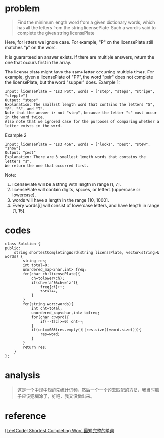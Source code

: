 # problem
>Find the minimum length word from a given dictionary words, which has all the letters from the string licensePlate. Such a word is said to complete the given string licensePlate

Here, for letters we ignore case. For example, "P" on the licensePlate still matches "p" on the word.

It is guaranteed an answer exists. If there are multiple answers, return the one that occurs first in the array.

The license plate might have the same letter occurring multiple times. For example, given a licensePlate of "PP", the word "pair" does not complete the licensePlate, but the word "supper" does.
Example 1:
```
Input: licensePlate = "1s3 PSt", words = ["step", "steps", "stripe", "stepple"]
Output: "steps"
Explanation: The smallest length word that contains the letters "S", "P", "S", and "T".
Note that the answer is not "step", because the letter "s" must occur in the word twice.
Also note that we ignored case for the purposes of comparing whether a letter exists in the word.
```
Example 2:
```
Input: licensePlate = "1s3 456", words = ["looks", "pest", "stew", "show"]
Output: "pest"
Explanation: There are 3 smallest length words that contains the letters "s".
We return the one that occurred first.
```
Note:
1. licensePlate will be a string with length in range [1, 7].
2. licensePlate will contain digits, spaces, or letters (uppercase or lowercase).
3. words will have a length in the range [10, 1000].
4. Every words[i] will consist of lowercase letters, and have length in range [1, 15].

# codes
```
class Solution {
public:
    string shortestCompletingWord(string licensePlate, vector<string>& words) {
        string res;
        int total=0;
        unordered_map<char,int> freq;
        for(char ch:licensePlate){
            ch=tolower(ch);
            if(ch>='a'&&ch<='z'){
                freq[ch]++;
                total++;
            }
        }
        for(string word:words){
            int cnt=total;
            unordered_map<char,int> t=freq;
            for(char c:word){
                if(--t[c]>=0) cnt--;
            }
            if(cnt==0&&(res.empty()||res.size()>word.size())){
                res=word;
            }
        }
        return res;
    }
};
```

# analysis
>这是一个中规中矩的先统计词频，然后一个一个的去匹配的方法，我当时脑子应该犯糊涂了，好吧，我又没做出来。

# reference
[[LeetCode] Shortest Completing Word 最短完整的单词][1]


[1]: http://www.cnblogs.com/grandyang/p/8407446.html
